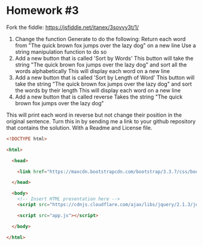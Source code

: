# Homework #3
Fork the fiddle: https://jsfiddle.net/itanex/3sovvy3t/1/

1. Change the function Generate to do the following:
Return each word from "The quick brown fox jumps over the lazy dog" on a new line
Use a string manipulation function to do so
2. Add a new button that is called 'Sort by Words'
This button will take the string "The quick brown fox jumps over the lazy dog" and sort all the words alphabetically
This will display each word on a new line
3. Add a new button that is called 'Sort by Length of Word'
This button will take the string "The quick brown fox jumps over the lazy dog" and sort the words by their length
This will display each word on a new line
4. Add a new button that is called reverse
Takes the string "The quick brown fox jumps over the lazy dog"

This will print each word in reverse but not change their position in the original sentence.
Turn this in by sending me a link to your github repository that contains the solution. With a Readme and License file.

````HTML
<!DOCTYPE html>

<html>

  <head>

    <link href="https://maxcdn.bootstrapcdn.com/bootstrap/3.3.7/css/bootstrap.min.css" rel="stylesheet" />

  </head>

  <body>
    <!-- Insert HTML presentation here -->
    <script src="https://cdnjs.cloudflare.com/ajax/libs/jquery/2.1.3/jquery.js"></script>

    <script src="app.js"></script>

  </body>

</html>